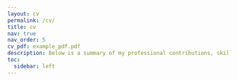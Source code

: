```yaml
---
layout: cv
permalink: /cv/
title: cv
nav: true
nav_order: 5
cv_pdf: example_pdf.pdf
description: Below is a summary of my professional contributions, skills, and accomplishments. For portability and more detailed information, please click the pdf icon in the upper right to download my latest resume.
toc:
  sidebar: left
---
```

